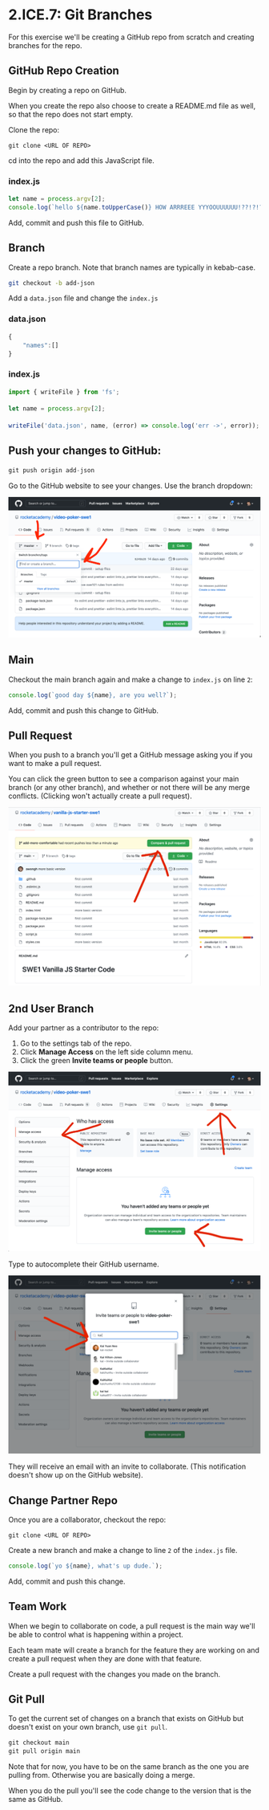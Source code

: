 # 2.ICE.7: Git Branches

For this exercise we'll be creating a GitHub repo from scratch and creating branches for the repo.

## GitHub Repo Creation

Begin by creating a repo on GitHub.

When you create the repo also choose to create a README.md file as well, so that the repo does not start empty.

Clone the repo:

```text
git clone <URL OF REPO>
```

cd into the repo and add this JavaScript file.

### index.js

```javascript
let name = process.argv[2];
console.log(`hello ${name.toUpperCase()} HOW ARRREEE YYYOOUUUUUU!??!?!?!`);
```

Add, commit and push this file to GitHub.

## Branch

Create a repo branch. Note that branch names are typically in kebab-case.

```bash
git checkout -b add-json
```

Add a `data.json` file and change the `index.js`

### data.json

```javascript
{
    "names":[]
}
```

### index.js

```javascript
import { writeFile } from 'fs';

let name = process.argv[2];

writeFile('data.json', name, (error) => console.log('err ->', error));
```

## Push your changes to GitHub:

```javascript
git push origin add-json
```

Go to the GitHub website to see your changes. Use the branch dropdown:

![](../../.gitbook/assets/screen-shot-2020-11-10-at-9.09.52-pm.png)

## Main

Checkout the main branch again and make a change to `index.js` on line `2`:

```javascript
console.log(`good day ${name}, are you well?`);
```

Add, commit and push this change to GitHub.

## Pull Request

When you push to a branch you'll get a GitHub message asking you if you want to make a pull request.

You can click the green button to see a comparison against your main branch \(or any other branch\), and whether or not there will be any merge conflicts. \(Clicking won't actually create a pull request\).

![](../../.gitbook/assets/screen-shot-2020-11-10-at-9.27.42-pm.png)

## 2nd User Branch

Add your partner as a contributor to the repo:

1. Go to the settings tab of the repo.
2. Click **Manage Access** on the left side column menu.
3. Click the green **Invite teams or people** button.

![](../../.gitbook/assets/screen-shot-2020-11-10-at-9.13.35-pm.png)

Type to autocomplete their GitHub username.

![](../../.gitbook/assets/screen-shot-2020-11-10-at-9.13.46-pm.png)

They will receive an email with an invite to collaborate. \(This notification doesn't show up on the GitHub website\).

## Change Partner Repo

Once you are a collaborator, checkout the repo:

```text
git clone <URL OF REPO>
```

Create a new branch and make a change to line `2` of the `index.js` file.

```javascript
console.log(`yo ${name}, what's up dude.`);
```

Add, commit and push this change.

## Team Work

When we begin to collaborate on code, a pull request is the main way we'll be able to control what is happening within a project.

Each team mate will create a branch for the feature they are working on and create a pull request when they are done with that feature.

Create a pull request with the changes you made on the branch.

## Git Pull

To get the current set of changes on a branch that exists on GitHub but doesn't exist on your own branch, use `git pull`.

```javascript
git checkout main
git pull origin main
```

Note that for now, you have to be on the same branch as the one you are pulling from. Otherwise you are basically doing a merge.

When you do the pull you'll see the code change to the version that is the same as GitHub.

